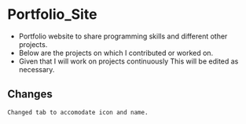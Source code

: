 # Portfolio_Site
+ Portfolio website to share programming skills and different other projects. 
+ Below are the projects on which I contributed or worked on.
+ Given that I will work on projects continuously This will be edited as necessary.

## Changes
    Changed tab to accomodate icon and name.

